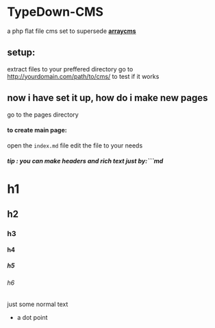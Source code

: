 # TypeDown-CMS
a php flat file cms set to supersede **[arraycms](https://github.com/x35gaming/arraycms)**
## setup:
extract files to your preffered directory
go to http://yourdomain.com/path/to/cms/ to test if it works

## now i have set it up, how do i make new pages
go to the pages directory
#### to create main page:
open the `index.md` file
edit the file to your needs
##### tip : you can make headers and rich text just by:```md
# h1
## h2
### h3
#### h4
##### h5
###### h6
just some normal text
* a dot point
```
